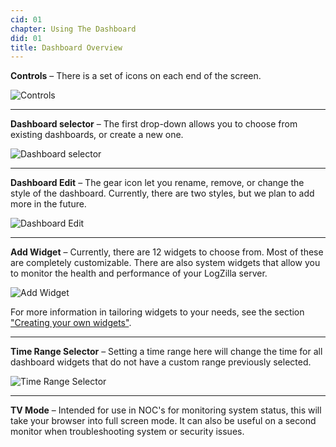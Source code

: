 ```yaml
---
cid: 01
chapter: Using The Dashboard
did: 01
title: Dashboard Overview
---
```



**Controls** – There is a set of icons on each end of the screen.

![Controls](/assets/images/docs/images/controls.png)

-----

**Dashboard selector** – The first drop-down allows you to choose from existing dashboards, or create a new one.

![Dashboard selector](/assets/images/docs/images/dashboard-selector.png)

-----

**Dashboard Edit** – The gear icon let you rename, remove, or change the style of the dashboard. Currently, there are two styles, but we plan to add more in the future.

![Dashboard Edit](/assets/images/docs/images/dashboard-edit.png)

-----

**Add Widget** – Currently, there are 12 widgets to choose from. Most of these are completely customizable. There are also system widgets that allow you to monitor the health and performance of your LogZilla server.

![Add Widget](/assets/images/docs/images/add-widget.png)

For more information in tailoring widgets to your needs, see the section ["Creating your own widgets"](/help/using_the_log_zilla_dashboard/creating_your_own_widgets).

-----

**Time Range Selector** – Setting a time range here will change the time for all dashboard widgets that do not have a custom range previously selected.

![Time Range Selector](/assets/images/docs/images/time-range-selector.png)

-----

**TV Mode** – Intended for use in NOC's for monitoring system status, this will take your browser into full screen mode. It can also be useful on a second monitor when troubleshooting system or security issues.
